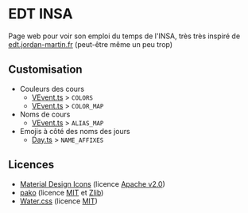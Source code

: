 # EDT INSA

Page web pour voir son emploi du temps de l'INSA, très très inspiré de [edt.jordan-martin.fr](https://edt.jordan-martin.fr/) (peut-être même un peu trop)

## Customisation
* Couleurs des cours
    - [VEvent.ts](./src/VEvent.ts) > `COLORS`
    - [VEvent.ts](./src/VEvent.ts) > `COLOR_MAP`
* Noms de cours
    - [VEvent.ts](./src/VEvent.ts) > `ALIAS_MAP`
* Emojis à côté des noms des jours
    - [Day.ts](./src/Day.ts) > `NAME_AFFIXES`

## Licences
- [Material Design Icons](https://material.io/resources/icons/) (licence [Apache v2.0](https://www.apache.org/licenses/LICENSE-2.0.html))
- [pako](https://github.com/nodeca/pako#readme) (licence [MIT](https://github.com/nodeca/pako/blob/master/LICENSE) et [Zlib](https://github.com/nodeca/pako/tree/master/lib/zlib#readme))
- [Water.css](https://github.com/kognise/water.css) (licence [MIT](https://github.com/kognise/water.css/blob/master/LICENSE.md))

